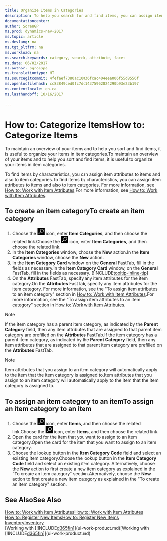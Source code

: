 ```yaml
---
title: Organize Items in Categories
description: To help you search for and find items, you can assign item attributes and organize items in categories.
documentationcenter: 
author: SorenGP
ms.prod: dynamics-nav-2017
ms.topic: article
ms.devlang: na
ms.tgt_pltfrm: na
ms.workload: na
ms.search.keywords: category, search, attribute, facet
ms.date: 06/02/2017
ms.author: sgroespe
ms.translationtype: HT
ms.sourcegitcommit: 4fefaef7380ac10836fcac404eea006f55d8556f
ms.openlocfilehash: cc83849ced0fc7dc14375962824290b93e23b197
ms.contentlocale: en-ca
ms.lasthandoff: 10/16/2017

---
```

# <a name="how-to-categorize-items"></a><span data-ttu-id="2d330-103">How to: Categorize Items</span><span class="sxs-lookup"><span data-stu-id="2d330-103">How to: Categorize Items</span></span>
<span data-ttu-id="2d330-104">To maintain an overview of your items and to help you sort and find items, it is useful to organize your items in item categories.</span><span class="sxs-lookup"><span data-stu-id="2d330-104">To maintain an overview of your items and to help you sort and find items, it is useful to organize your items in item categories.</span></span>

<span data-ttu-id="2d330-105">To find items by characteristics, you can assign item attributes to items and also to item categories.</span><span class="sxs-lookup"><span data-stu-id="2d330-105">To find items by characteristics, you can assign item attributes to items and also to item categories.</span></span> <span data-ttu-id="2d330-106">For more information, see [How to: Work with Item Attributes](inventory-how-work-item-attributes.md).</span><span class="sxs-lookup"><span data-stu-id="2d330-106">For more information, see [How to: Work with Item Attributes](inventory-how-work-item-attributes.md).</span></span>

## <a name="to-create-an-item-category"></a><span data-ttu-id="2d330-107">To create an item category</span><span class="sxs-lookup"><span data-stu-id="2d330-107">To create an item category</span></span>
1. <span data-ttu-id="2d330-108">Choose the ![Search for Page or Report](media/ui-search/search_small.png "Search for Page or Report icon") icon, enter **Item Categories**, and then choose the related link.</span><span class="sxs-lookup"><span data-stu-id="2d330-108">Choose the ![Search for Page or Report](media/ui-search/search_small.png "Search for Page or Report icon") icon, enter **Item Categories**, and then choose the related link.</span></span>
2. <span data-ttu-id="2d330-109">In the **Item Categories** window, choose the **New** action.</span><span class="sxs-lookup"><span data-stu-id="2d330-109">In the **Item Categories** window, choose the **New** action.</span></span>
3. <span data-ttu-id="2d330-110">In the **Item Category Card** window, on the **General** FastTab, fill in the fields as necessary.</span><span class="sxs-lookup"><span data-stu-id="2d330-110">In the **Item Category Card** window, on the **General** FastTab, fill in the fields as necessary.</span></span> [!INCLUDE[tooltip-inline-tip](includes/tooltip-inline-tip_md.md)]
4. <span data-ttu-id="2d330-111">On the **Attributes** FastTab, specify any item attributes for the item category.</span><span class="sxs-lookup"><span data-stu-id="2d330-111">On the **Attributes** FastTab, specify any item attributes for the item category.</span></span> <span data-ttu-id="2d330-112">For more information, see the "To assign item attributes to an item category" section in [How to: Work with Item Attributes](inventory-how-work-item-attributes.md).</span><span class="sxs-lookup"><span data-stu-id="2d330-112">For more information, see the "To assign item attributes to an item category" section in [How to: Work with Item Attributes](inventory-how-work-item-attributes.md).</span></span>

> [!NOTE]  
>   <span data-ttu-id="2d330-113">If the item category has a parent item category, as indicated by the **Parent Category** field, then any item attributes that are assigned to that parent item category are prefilled on the **Attributes** FastTab.</span><span class="sxs-lookup"><span data-stu-id="2d330-113">If the item category has a parent item category, as indicated by the **Parent Category** field, then any item attributes that are assigned to that parent item category are prefilled on the **Attributes** FastTab.</span></span>

> [!NOTE]  
>   <span data-ttu-id="2d330-114">Item attributes that you assign to an item category will automatically apply to the item that the item category is assigned to.</span><span class="sxs-lookup"><span data-stu-id="2d330-114">Item attributes that you assign to an item category will automatically apply to the item that the item category is assigned to.</span></span>

## <a name="to-assign-an-item-category-to-an-item"></a><span data-ttu-id="2d330-115">To assign an item category to an item</span><span class="sxs-lookup"><span data-stu-id="2d330-115">To assign an item category to an item</span></span>
1. <span data-ttu-id="2d330-116">Choose the ![Search for Page or Report](media/ui-search/search_small.png "Search for Page or Report icon") icon, enter **Items**, and then choose the related link.</span><span class="sxs-lookup"><span data-stu-id="2d330-116">Choose the ![Search for Page or Report](media/ui-search/search_small.png "Search for Page or Report icon") icon, enter **Items**, and then choose the related link.</span></span>
2. <span data-ttu-id="2d330-117">Open the card for the item that you want to assign to an item category.</span><span class="sxs-lookup"><span data-stu-id="2d330-117">Open the card for the item that you want to assign to an item category.</span></span>
3. <span data-ttu-id="2d330-118">Choose the lookup button in the **Item Category Code** field and select an existing item category.</span><span class="sxs-lookup"><span data-stu-id="2d330-118">Choose the lookup button in the **Item Category Code** field and select an existing item category.</span></span> <span data-ttu-id="2d330-119">Alternatively, choose the **New** action to first create a new item category as explained in the "To create an item category" section.</span><span class="sxs-lookup"><span data-stu-id="2d330-119">Alternatively, choose the **New** action to first create a new item category as explained in the "To create an item category" section.</span></span>

## <a name="see-also"></a><span data-ttu-id="2d330-120">See Also</span><span class="sxs-lookup"><span data-stu-id="2d330-120">See Also</span></span>
[<span data-ttu-id="2d330-121">How to: Work with Item Attributes</span><span class="sxs-lookup"><span data-stu-id="2d330-121">How to: Work with Item Attributes</span></span>](inventory-how-work-item-attributes.md)  
[<span data-ttu-id="2d330-122">How to: Register New Items</span><span class="sxs-lookup"><span data-stu-id="2d330-122">How to: Register New Items</span></span>](inventory-how-register-new-items.md)  
[<span data-ttu-id="2d330-123">Inventory</span><span class="sxs-lookup"><span data-stu-id="2d330-123">Inventory</span></span>](inventory-manage-inventory.md)  
<span data-ttu-id="2d330-124">[Working with [!INCLUDE[d365fin](includes/d365fin_md.md)]](ui-work-product.md)</span><span class="sxs-lookup"><span data-stu-id="2d330-124">[Working with [!INCLUDE[d365fin](includes/d365fin_md.md)]](ui-work-product.md)</span></span>

